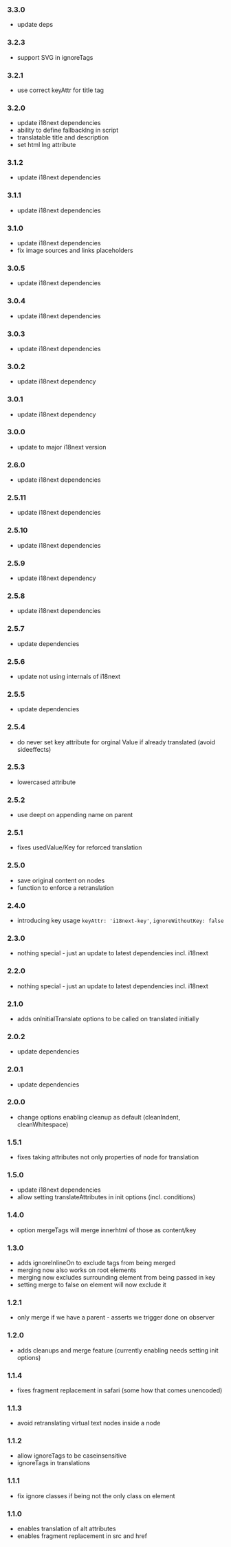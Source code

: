### 3.3.0

- update deps

### 3.2.3

- support SVG in ignoreTags

### 3.2.1

- use correct keyAttr for title tag

### 3.2.0

- update i18next dependencies
- ability to define fallbacklng in script
- translatable title and description
- set html lng attribute

### 3.1.2

- update i18next dependencies

### 3.1.1

- update i18next dependencies

### 3.1.0

- update i18next dependencies
- fix image sources and links placeholders

### 3.0.5

- update i18next dependencies

### 3.0.4

- update i18next dependencies

### 3.0.3

- update i18next dependencies

### 3.0.2

- update i18next dependency

### 3.0.1

- update i18next dependency

### 3.0.0

- update to major i18next version

### 2.6.0

- update i18next dependencies

### 2.5.11

- update i18next dependencies

### 2.5.10

- update i18next dependencies

### 2.5.9

- update i18next dependency

### 2.5.8

- update i18next dependencies

### 2.5.7

- update dependencies

### 2.5.6

- update not using internals of i18next

### 2.5.5

- update dependencies

### 2.5.4

- do never set key attribute for orginal Value if already translated (avoid sideeffects)

### 2.5.3

- lowercased attribute

### 2.5.2

- use deept on appending name on parent

### 2.5.1

- fixes usedValue/Key for reforced translation

### 2.5.0

- save original content on nodes
- function to enforce a retranslation

### 2.4.0

- introducing key usage `keyAttr: 'i18next-key'`, `ignoreWithoutKey: false`

### 2.3.0

- nothing special - just an update to latest dependencies incl. i18next

### 2.2.0

- nothing special - just an update to latest dependencies incl. i18next

### 2.1.0

- adds onInitialTranslate options to be called on translated initially

### 2.0.2

- update dependencies

### 2.0.1

- update dependencies

### 2.0.0

- change options enabling cleanup as default (cleanIndent, cleanWhitespace)

### 1.5.1

- fixes taking attributes not only properties of node for translation

### 1.5.0

- update i18next dependencies
- allow setting translateAttributes in init options (incl. conditions)

### 1.4.0

- option mergeTags will merge innerhtml of those as content/key

### 1.3.0

- adds ignoreInlineOn to exclude tags from being merged
- merging now also works on root elements
- merging now excludes surrounding element from being passed in key
- setting merge to false on element will now exclude it

### 1.2.1

- only merge if we have a parent - asserts we trigger done on observer

### 1.2.0

- adds cleanups and merge feature (currently enabling needs setting init options)

### 1.1.4

- fixes fragment replacement in safari (some how that comes unencoded)

### 1.1.3

- avoid retranslating virtual text nodes inside a node

### 1.1.2

- allow ignoreTags to be caseinsensitive
- ignoreTags in translations

### 1.1.1

- fix ignore classes if being not the only class on element

### 1.1.0

- enables translation of alt attributes
- enables fragment replacement in src and href

